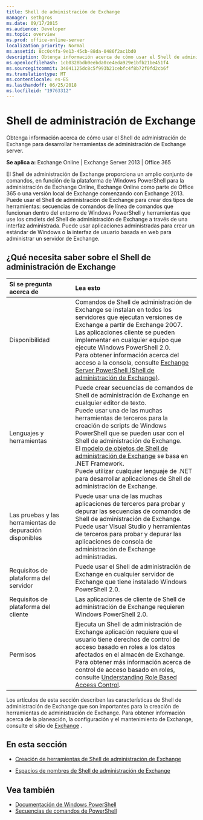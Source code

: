 ```yaml
---
title: Shell de administración de Exchange
manager: sethgros
ms.date: 09/17/2015
ms.audience: Developer
ms.topic: overview
ms.prod: office-online-server
localization_priority: Normal
ms.assetid: 8cc0c4fa-9e13-45cb-88da-0486f2ac1bd0
description: Obtenga información acerca de cómo usar el Shell de administración de Exchange para desarrollar herramientas de administración de Exchange server.
ms.openlocfilehash: 1cb0328bdb0eebda0ce4eda929e1bfb21be451f4
ms.sourcegitcommit: 34041125dc8c5f993b21cebfc4f8b72f0fd2cb6f
ms.translationtype: MT
ms.contentlocale: es-ES
ms.lasthandoff: 06/25/2018
ms.locfileid: "19763312"
---
```

# <a name="exchange-management-shell"></a>Shell de administración de Exchange

Obtenga información acerca de cómo usar el Shell de administración de Exchange para desarrollar herramientas de administración de Exchange server.
  
**Se aplica a:** Exchange Online | Exchange Server 2013 | Office 365
  
El Shell de administración de Exchange proporciona un amplio conjunto de comandos, en función de la plataforma de Windows PowerShell para la administración de Exchange Online, Exchange Online como parte de Office 365 o una versión local de Exchange comenzando con Exchange 2013. Puede usar el Shell de administración de Exchange para crear dos tipos de herramientas: secuencias de comandos de línea de comandos que funcionan dentro del entorno de Windows PowerShell y herramientas que use los cmdlets del Shell de administración de Exchange a través de una interfaz administrada. Puede usar aplicaciones administradas para crear un estándar de Windows o la interfaz de usuario basada en web para administrar un servidor de Exchange. 
  
## <a name="what-you-need-to-know-about-the-exchange-management-shell"></a>¿Qué necesita saber sobre el Shell de administración de Exchange

|Si se pregunta acerca de|Lea esto|
|:-----|:-----|
|Disponibilidad  <br/> |Comandos de Shell de administración de Exchange se instalan en todos los servidores que ejecutan versiones de Exchange a partir de Exchange 2007.<br/>Las aplicaciones cliente se pueden implementar en cualquier equipo que ejecute Windows PowerShell 2.0.<br/> Para obtener información acerca del acceso a la consola, consulte [Exchange Server PowerShell (Shell de administración de Exchange)](https://docs.microsoft.com/en-us/powershell/exchange/exchange-server/exchange-management-shell?view=exchange-ps).  <br/> |
|Lenguajes y herramientas  <br/> |Puede crear secuencias de comandos de Shell de administración de Exchange en cualquier editor de texto.<br/>Puede usar una de las muchas herramientas de terceros para la creación de scripts de Windows PowerShell que se pueden usar con el Shell de administración de Exchange.  <br/> El [modelo de objetos de Shell de administración de Exchange](exchange-management-shell-namespaces.md) se basa en .NET Framework.<br/>Puede utilizar cualquier lenguaje de .NET para desarrollar aplicaciones de Shell de administración de Exchange.  <br/> |
|Las pruebas y las herramientas de depuración disponibles  <br/> |Puede usar una de las muchas aplicaciones de terceros para probar y depurar las secuencias de comandos de Shell de administración de Exchange.  <br/> Puede usar Visual Studio y herramientas de terceros para probar y depurar las aplicaciones de consola de administración de Exchange administradas.  <br/> |
|Requisitos de plataforma del servidor  <br/> |Puede usar el Shell de administración de Exchange en cualquier servidor de Exchange que tiene instalado Windows PowerShell 2.0.  <br/> |
|Requisitos de plataforma del cliente  <br/> |Las aplicaciones de cliente de Shell de administración de Exchange requieren Windows PowerShell 2.0.  <br/> |
|Permisos  <br/> |Ejecuta un Shell de administración de Exchange aplicación requiere que el usuario tiene derechos de control de acceso basado en roles a los datos afectados en el almacén de Exchange.<br/>Para obtener más información acerca de control de acceso basado en roles, consulte [Understanding Role Based Access Control](http://technet.microsoft.com/en-us/library/dd298183.aspx).  <br/> |
   
Los artículos de esta sección describen las características de Shell de administración de Exchange que son importantes para la creación de herramientas de administración de Exchange. Para obtener información acerca de la planeación, la configuración y el mantenimiento de Exchange, consulte el sitio de [Exchange](https://docs.microsoft.com/en-us/exchange/) .
  
## <a name="in-this-section"></a>En esta sección

- [Creación de herramientas de Shell de administración de Exchange](create-exchange-management-shell-tools.md)
    
- [Espacios de nombres de Shell de administración de Exchange](exchange-management-shell-namespaces.md)
    
## <a name="see-also"></a>Vea también
  
- [Documentación de Windows PowerShell](https://docs.microsoft.com/en-us/powershell/scripting/getting-started/getting-started-with-windows-powershell?view=powershell-6)
- [Secuencias de comandos de PowerShell](https://docs.microsoft.com/en-us/powershell/scripting/powershell-scripting?view=powershell-6)
    

